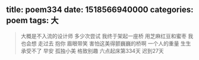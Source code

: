 title: poem334
date: 1518566940000
categories: poem
tags: 大
---
> 大概是不入流的设计师
多少次尝试
我终于架起一座桥
用芝麻红豆和蜜枣
我也会想
走过去
抱你
眉眼带笑
害怕这美得颤巍巍的桥啊
一个人的重量
生生承受不了
早安
孤独小美
格致别趣
六点起床第334天 迟到27天